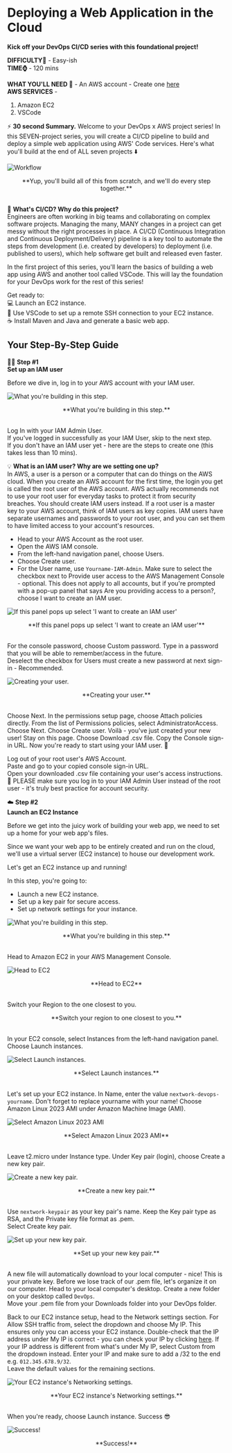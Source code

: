 # Deploying a Web Application in the Cloud  
**Kick off your DevOps CI/CD series with this foundational project!**  

**DIFFICULTY💪**  - Easy-ish  
**TIME⌚** - 120 mins  

**WHAT YOU'LL NEED 📝** -  An AWS account - Create one [here](https://signin.aws.amazon.com/signup?request_type=register)  
**AWS SERVICES** -  
1. Amazon EC2  
2. VSCode  

⚡️ **30 second Summary.** Welcome to your DevOps x AWS project series! In this SEVEN-project series, you will create a CI/CD pipeline to build and deploy a simple web application using AWS' Code services. Here's what you'll build at the end of ALL seven projects ⬇️  

![Workflow](https://learn.nextwork.org/projects/static/aws-devops-vscode/architecture-complete.png "Workflow showing the CI/CD pipeline architecture involving AWS services")  
<div align="center">  
**Yup, you'll build all of this from scratch, and we'll do every step together.**  
</div>  

<br>

🧠 **What's CI/CD? Why do this project?**  
Engineers are often working in big teams and collaborating on complex software projects. Managing the many, MANY changes in a project can get messy without the right processes in place. A CI/CD (Continuous Integration and Continuous Deployment/Delivery) pipeline is a key tool to automate the steps from development (i.e. created by developers) to deployment (i.e. published to users), which help software get built and released even faster.  

In the first project of this series, you'll learn the basics of building a web app using AWS and another tool called VSCode. This will lay the foundation for your DevOps work for the rest of this series!  

Get ready to:  
💻 Launch an EC2 instance.  
🔌 Use VSCode to set up a remote SSH connection to your EC2 instance.  
☕️ Install Maven and Java and generate a basic web app.  

## Your Step-By-Step Guide  

💂‍♀️ **Step #1**  
**Set up an IAM user**  

Before we dive in, log in to your AWS account with your IAM user.  

![What you're building in this step.](https://learn.nextwork.org/projects/static/aws-devops-vscode/1.0-framed.png)  
<div align="center">  
**What you're building in this step.**  
</div>  

<br>

Log In with your IAM Admin User.  
If you've logged in successfully as your IAM User, skip to the next step.  
If you don't have an IAM user yet - here are the steps to create one (this takes less than 10 mins).  

💡 **What is an IAM user? Why are we setting one up?**  
In AWS, a user is a person or a computer that can do things on the AWS cloud. When you create an AWS account for the first time, the login you get is called the root user of the AWS account. AWS actually recommends not to use your root user for everyday tasks to protect it from security breaches. You should create IAM users instead. If a root user is a master key to your AWS account, think of IAM users as key copies. IAM users have separate usernames and passwords to your root user, and you can set them to have limited access to your account's resources.

- Head to your AWS Account as the root user.  
- Open the AWS IAM console.  
- From the left-hand navigation panel, choose Users.  
- Choose Create user.  
- For the User name, use `Yourname-IAM-Admin`. Make sure to select the checkbox next to Provide user access to the AWS Management Console - optional. This does not apply to all accounts, but if you're prompted with a pop-up panel that says Are you providing access to a person?, choose I want to create an IAM user.  

![If this panel pops up select 'I want to create an IAM user'](https://learn.nextwork.org/projects/static/aws-security-iam/high-step4.4.png)  
<div align="center">  
**If this panel pops up select 'I want to create an IAM user'**  
</div>  

<br>

For the console password, choose Custom password. Type in a password that you will be able to remember/access in the future.  
Deselect the checkbox for Users must create a new password at next sign-in - Recommended.  

![Creating your user.](https://learn.nextwork.org/projects/static/aws-security-iam/high-step4.3.png)  
<div align="center">  
**Creating your user.**  
</div>  

<br>

Choose Next. In the permissions setup page, choose Attach policies directly. From the list of Permissions policies, select AdministratorAccess. Choose Next. Choose Create user. Voilà - you've just created your new user! Stay on this page. Choose Download .csv file. Copy the Console sign-in URL. Now you're ready to start using your IAM user. 🏁  

Log out of your root user's AWS Account.  
Paste and go to your copied console sign-in URL.  
Open your downloaded .csv file containing your user's access instructions.  
🙏 PLEASE make sure you log in to your IAM Admin User instead of the root user - it's truly best practice for account security.

☁️ **Step #2**  
**Launch an EC2 Instance**  

Before we get into the juicy work of building your web app, we need to set up a home for your web app's files.  

Since we want your web app to be entirely created and run on the cloud, we'll use a virtual server (EC2 instance) to house our development work.  

Let's get an EC2 instance up and running!  

In this step, you're going to:  
- Launch a new EC2 instance.  
- Set up a key pair for secure access.  
- Set up network settings for your instance.  

![What you're building in this step.](https://learn.nextwork.org/projects/static/aws-devops-vscode/2.0-framed.png)  
<div align="center">  
**What you're building in this step.**  
</div>  

<br>

Head to Amazon EC2 in your AWS Management Console.  

![Head to EC2](https://learn.nextwork.org/projects/static/aws-devops-vscode/2.1.png)  
<div align="center">  
**Head to EC2**  
</div>  

<br>

Switch your Region to the one closest to you.  
<div align="center">  
**Switch your region to one closest to you.**  
</div>  

<br>

In your EC2 console, select Instances from the left-hand navigation panel. Choose Launch instances.  

![Select Launch instances.](https://learn.nextwork.org/projects/static/aws-devops-vscode/2.3.png)  
<div align="center">  
**Select Launch instances.**  
</div>  

<br>

Let's set up your EC2 instance. In Name, enter the value `nextwork-devops-yourname`. Don't forget to replace yourname with your name! Choose Amazon Linux 2023 AMI under Amazon Machine Image (AMI).  

![Select Amazon Linux 2023 AMI](https://learn.nextwork.org/projects/static/aws-devops-vscode/2.4.png)  
<div align="center">  
**Select Amazon Linux 2023 AMI**  
</div>  

<br>

Leave t2.micro under Instance type. Under Key pair (login), choose Create a new key pair.  

![Create a new key pair.](https://learn.nextwork.org/projects/static/aws-devops-vscode/2.5.png)  
<div align="center">  
**Create a new key pair.**  
</div>  

<br>

Use `nextwork-keypair` as your key pair's name. Keep the Key pair type as RSA, and the Private key file format as .pem.  
Select Create key pair.  

![Set up your new key pair.](https://learn.nextwork.org/projects/static/aws-devops-vscode/2.6.png)  
<div align="center">  
**Set up your new key pair.**  
</div>  

<br>

A new file will automatically download to your local computer - nice! This is your private key. Before we lose track of our .pem file, let's organize it on our computer. Head to your local computer's desktop. Create a new folder on your desktop called `DevOps`.  
Move your .pem file from your Downloads folder into your DevOps folder.  

Back to our EC2 instance setup, head to the Network settings section. For Allow SSH traffic from, select the dropdown and choose My IP. This ensures only you can access your EC2 instance. Double-check that the IP address under My IP is correct - you can check your IP by clicking [here](https://www.whatismyip.com/). If your IP address is different from what's under My IP, select Custom from the dropdown instead. Enter your IP and make sure to add a /32 to the end e.g. `012.345.678.9/32`.  
Leave the default values for the remaining sections.  

![Your EC2 instance's Networking settings.](https://learn.nextwork.org/projects/static/aws-devops-vscode/2.9.png)  
<div align="center">  
**Your EC2 instance's Networking settings.**  
</div>  

<br>

When you're ready, choose Launch instance. Success 😎  

![Success!](https://learn.nextwork.org/projects/static/aws-devops-vscode/2.11.png)  
<div align="center">  
**Success!**  
</div>  

<br>
